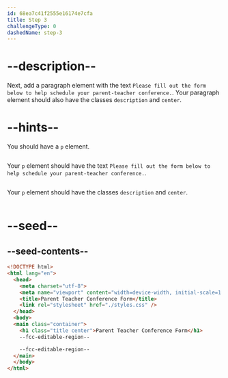 ```yaml
---
id: 68ea7c41f2555e16174e7cfa
title: Step 3
challengeType: 0
dashedName: step-3
---
```


# --description--

Next, add a paragraph element with the text `Please fill out the form below to help schedule your parent-teacher conference.`. Your paragraph element should also have the classes `description` and `center`.

# --hints--

You should have a `p` element.

```js

```

Your `p` element should have the text `Please fill out the form below to help schedule your parent-teacher conference.`.

```js

```

Your `p` element should have the classes `description` and `center`.

```js

```

# --seed--

## --seed-contents--

```html
<!DOCTYPE html>
<html lang="en">
  <head>
    <meta charset="utf-8">
    <meta name="viewport" content="width=device-width, initial-scale=1.0">
    <title>Parent Teacher Conference Form</title>
    <link rel="stylesheet" href="./styles.css" />
  </head>
  <body>
  <main class="container">
    <h1 class="title center">Parent Teacher Conference Form</h1>
    --fcc-editable-region--

    --fcc-editable-region--
  </main>
  </body>
</html>
```
